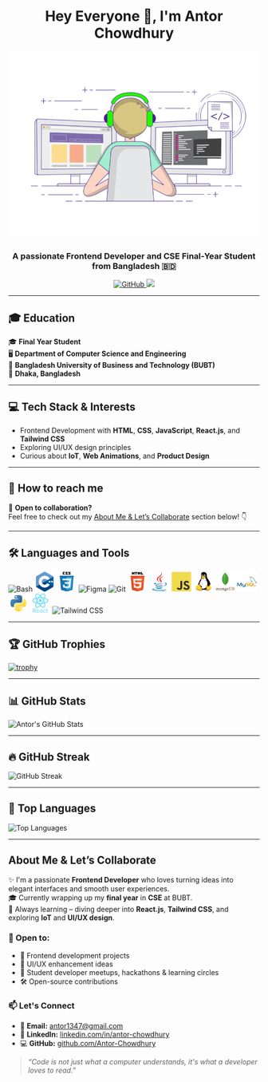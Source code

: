 <h1 align="center">Hey Everyone 👋, I'm Antor Chowdhury</h1>

<div align="center">
  <img src="https://raw.githubusercontent.com/devSouvik/devSouvik/master/gif3.gif" alt="Coding Animation" width="500"/>
</div>

<h3 align="center">A passionate Frontend Developer and CSE Final-Year Student from Bangladesh 🇧🇩</h3>

<p align="center">
  <a href="https://github.com/Antor-Chowdhury" target="_blank" rel="noopener noreferrer">
    <img src="https://img.shields.io/badge/-GitHub-white?logo=github&style=flat-square&logoColor=black" alt="GitHub" />
  </a>
 <a href="https://www.linkedin.com/in/antor-chowdhury/">
  <img src="https://img.shields.io/badge/LinkedIn-Antor%20Chowdhury-blue?logo=linkedin&style=flat-square" />
</a>
</p>

---

## 🎓 Education

🎓 **Final Year Student**  
🖥️ **Department of Computer Science and Engineering**  
🏫 **Bangladesh University of Business and Technology (BUBT)**  
📌 **Dhaka, Bangladesh**

---

## 💻 Tech Stack & Interests

- Frontend Development with **HTML**, **CSS**, **JavaScript**, **React.js**, and **Tailwind CSS**  
- Exploring UI/UX design principles  
- Curious about **IoT**, **Web Animations**, and **Product Design**

---

## 💬 How to reach me

🚀 **Open to collaboration?**  
Feel free to check out my [About Me & Let’s Collaborate](#about-me--lets-collaborate) section below! 👇

---

## 🛠️ Languages and Tools

<p align="left">
  <img src="https://www.vectorlogo.zone/logos/gnu_bash/gnu_bash-icon.svg" width="40" height="40" alt="Bash" />
  <img src="https://raw.githubusercontent.com/devicons/devicon/master/icons/cplusplus/cplusplus-original.svg" width="40" height="40" alt="C++" />
  <img src="https://raw.githubusercontent.com/devicons/devicon/master/icons/css3/css3-original-wordmark.svg" width="40" height="40" alt="CSS3" />
  <img src="https://www.vectorlogo.zone/logos/figma/figma-icon.svg" width="40" height="40" alt="Figma" />
  <img src="https://www.vectorlogo.zone/logos/git-scm/git-scm-icon.svg" width="40" height="40" alt="Git" />
  <img src="https://raw.githubusercontent.com/devicons/devicon/master/icons/html5/html5-original-wordmark.svg" width="40" height="40" alt="HTML5" />
  <img src="https://raw.githubusercontent.com/devicons/devicon/master/icons/java/java-original.svg" width="40" height="40" alt="Java" />
  <img src="https://raw.githubusercontent.com/devicons/devicon/master/icons/javascript/javascript-original.svg" width="40" height="40" alt="JavaScript" />
  <img src="https://raw.githubusercontent.com/devicons/devicon/master/icons/linux/linux-original.svg" width="40" height="40" alt="Linux" />
  <img src="https://raw.githubusercontent.com/devicons/devicon/master/icons/mongodb/mongodb-original-wordmark.svg" width="40" height="40" alt="MongoDB" />
  <img src="https://raw.githubusercontent.com/devicons/devicon/master/icons/mysql/mysql-original-wordmark.svg" width="40" height="40" alt="MySQL" />
  <img src="https://raw.githubusercontent.com/devicons/devicon/master/icons/python/python-original.svg" width="40" height="40" alt="Python" />
  <img src="https://raw.githubusercontent.com/devicons/devicon/master/icons/react/react-original-wordmark.svg" width="40" height="40" alt="React" />
  <img src="https://www.vectorlogo.zone/logos/tailwindcss/tailwindcss-icon.svg" width="40" height="40" alt="Tailwind CSS" />
</p>

---

## 🏆 GitHub Trophies

[![trophy](https://github-profile-trophy.vercel.app/?username=Antor-Chowdhury&theme=gruvbox)](https://github.com/ryo-ma/github-profile-trophy)

---

## 📊 GitHub Stats

![Antor's GitHub Stats](https://github-readme-stats.vercel.app/api?username=Antor-Chowdhury&show_icons=true&locale=en&theme=tokyonight&cache_seconds=1800)


---

## 🔥 GitHub Streak

![GitHub Streak](https://streak-stats.demolab.com?user=Antor-Chowdhury&theme=highcontrast)

---

## 📌 Top Languages

![Top Languages](https://github-readme-stats.vercel.app/api/top-langs/?username=Antor-Chowdhury&layout=compact&theme=tokyonight)

---

## About Me & Let’s Collaborate

✨ I'm a passionate **Frontend Developer** who loves turning ideas into elegant interfaces and smooth user experiences.  
🎓 Currently wrapping up my **final year** in **CSE** at BUBT.  
🌱 Always learning – diving deeper into **React.js**, **Tailwind CSS**, and exploring **IoT** and **UI/UX design**.

### 🤝 Open to:
- 🚀 Frontend development projects  
- 🎨 UI/UX enhancement ideas  
- 🧠 Student developer meetups, hackathons & learning circles  
- 🛠️ Open-source contributions

### 📫 Let's Connect
- 📧 **Email:** antor1347@gmail.com  
- 💼 **LinkedIn:** [linkedin.com/in/antor-chowdhury](https://www.linkedin.com/in/antor-chowdhury/)  
- 💻 **GitHub:** [github.com/Antor-Chowdhury](https://github.com/Antor-Chowdhury)

> _“Code is not just what a computer understands, it's what a developer loves to read.”_

